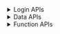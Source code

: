 <details>
<summary>Login APIs</summary>

|                        API                        |Available|                                      Parameter                                      |
| ------------------------------------------------- | :-----: | ----------------------------------------------------------------------------------- |
| xx_eone_zhmmdl                                    |   ✅   | xx_eone_zhmmdl                                                                      |
| xx_eone_yzmdl_sendsms                             |   ✅   | xx_eone_zhmmdl                                                                      |
| xx_eone_yzmdl                                     |   ✅   | xx_eone_zhmmdl                                                                      |
| xx_eone_jwglxtdl                                  |   ✅   | xx_eone_zhmmdl                                                                      |
| xx_eone_jxzhptdl                                  |   ✅   | xx_eone_zhmmdl                                                                      |
| xx_vpndl                                          |   ✅   | xx_eone_zhmmdl                                                                      |
| xx_vpn_ehalldl                                    |   ✅   | xx_eone_zhmmdl                                                                      |
| xx_ehalldl                                        |   ✅   | xx_eone_zhmmdl                                                                      |
| xx_ehall_zhcpdl                                   |   ✅   | xx_eone_zhmmdl                                                                      |
| xx_ehall_jbxxdl                                   |   ✅   | xx_eone_zhmmdl                                                                      |

</details>

<details>
<summary>Data APIs</summary>

|                        API                        |Available|                                      Parameter                                      |
| ------------------------------------------------- | :-----: | ----------------------------------------------------------------------------------- |
| xx_xsfw_jbxx                                      |   ❌   | xx_eone_zhmmdl                                                                      |
| xx_zxzx_ml                                        |   ✅   | xx_eone_zhmmdl                                                                      |
| xx_zxzx_nr                                        |   ✅   | xx_eone_zhmmdl                                                                      |

</details>

<details>
<summary>Function APIs</summary>

|                        API                        |Available|                                      Parameter                                      |
| ------------------------------------------------- | :-----: | ----------------------------------------------------------------------------------- |
| pdf_exportimg                                     |   ✅   | STR url \[STR cookies\] \[STR headers\]                                             |
| qrcode_decode                                     |   ✅   | STR url                                                                             |
| qrcode_encode_qrcode                              |   ✅   | STR qrcode                                                                          |
| qrcode_encode_text1-bottom1                       |   ✅   | STR qrcode \[STR t_bottom\]                                                         |
| qrcode_encode_text2-bottom2                       |   ✅   | STR qrcode \[STR t_bottom1\] \[STR t_bottom2\]                                      |
| qrcode_encode_text2-top1-middle1                  |   ✅   | STR qrcode \[STR t_top\] \[STR t_middle\]                                           |
| qrcode_encode_text3-top1-middle1-bottom1          |   ✅   | STR qrcode \[STR t_top\] \[STR t_middle\] \[STR t_bottom\]                          |

</details>
